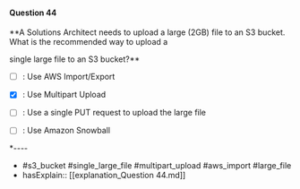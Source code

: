#### Question  44

**A Solutions Architect needs to upload a large (2GB) file to an S3 bucket. What is the recommended way to upload a

single large file to an S3 bucket?**

- [ ] :  Use AWS Import/Export

- [x] :  Use Multipart Upload

- [ ] :  Use a single PUT request to upload the large file

- [ ] :  Use Amazon Snowball

*----

- #s3_bucket #single_large_file #multipart_upload #aws_import #large_file
- hasExplain:: [[explanation_Question  44.md]]
